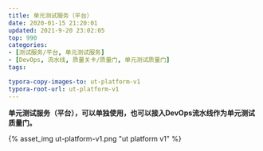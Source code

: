 ```yaml
---
title: 单元测试服务（平台）
date: 2020-01-15 21:20:01
updated: 2021-9-20 23:02:05
top: 990
categories: 
- [测试服务/平台, 单元测试服务]
- [DevOps, 流水线, 质量关卡/质量门, 单元测试质量门]
tags:

typora-copy-images-to: ut-platform-v1
typora-root-url: ut-platform-v1
---
```


**单元测试服务（平台），可以单独使用，也可以接入DevOps流水线作为单元测试质量门。**

{% asset_img ut-platform-v1.png "ut platform v1" %}